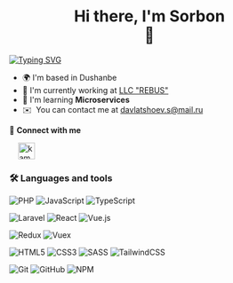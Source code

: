 <h1 align='center'>
  Hi there, I'm Sorbon <br/>
  👋 <br/>
</h1>

[![Typing SVG](https://readme-typing-svg.herokuapp.com?font=Fira+Code&size=22&pause=1000&center=true&width=1000&lines=Backend+Developer)](https://git.io/typing-svg)

- 🌍 I'm based in Dushanbe
- 🏢 I'm currently working at [LLC "REBUS"](https://www.instagram.com/rebus.tj)
- 🌱 I'm learning **Microservices**
- ✉️  You can contact me at [davlatshoev.s@mail.ru](mailto:davlatshoev.s@mail.ru)

🔗 **Connect with me**
<p align='left'>
&nbsp; &nbsp; <a href="https://t.me/DSorbon" target="blank"><img align="center" src="https://upload.wikimedia.org/wikipedia/commons/8/82/Telegram_logo.svg" alt="kamolkhamidov" height="30" width="30"/></a>&nbsp; &nbsp;

### 🛠️ **Languages and tools**  
![PHP](https://img.shields.io/badge/php-001d3d?style=for-the-badge&logo=php&logoColor=024B90)
![JavaScript](https://img.shields.io/badge/javascript-%23323330.svg?style=for-the-badge&logo=javascript&logoColor=%23F7DF1E)
![TypeScript](https://img.shields.io/badge/typescript-%23007ACC.svg?style=for-the-badge&logo=typescript&logoColor=white)  

![Laravel](https://img.shields.io/badge/Laravel-FF4154?style=for-the-badge&logo=laravel&logoColor=white)
![React](https://img.shields.io/badge/react-%2320232a.svg?style=for-the-badge&logo=react&logoColor=%2361DAFB)
![Vue.js](https://img.shields.io/badge/vuejs-%2335495e.svg?style=for-the-badge&logo=vuedotjs&logoColor=%234FC08D) 

![Redux](https://img.shields.io/badge/redux-%23593d88.svg?style=for-the-badge&logo=redux&logoColor=white)
![Vuex](https://img.shields.io/badge/vuex-%2335495e.svg?style=for-the-badge&logo=vuedotjs&logoColor=%234FC08D)

![HTML5](https://img.shields.io/badge/html5-%23E34F26.svg?style=for-the-badge&logo=html5&logoColor=white)
![CSS3](https://img.shields.io/badge/css3-%231572B6.svg?style=for-the-badge&logo=css3&logoColor=white)
![SASS](https://img.shields.io/badge/SASS-hotpink.svg?style=for-the-badge&logo=SASS&logoColor=white)
![TailwindCSS](https://img.shields.io/badge/tailwindcss-%2338B2AC.svg?style=for-the-badge&logo=tailwind-css&logoColor=white)

![Git](https://img.shields.io/badge/git-%23F05033.svg?style=for-the-badge&logo=git&logoColor=white)
![GitHub](https://img.shields.io/badge/Github-ffffff?style=for-the-badge&logo=github&logoColor=000000)
![NPM](https://img.shields.io/badge/NPM-%23000000.svg?style=for-the-badge&logo=npm&logoColor=white)

<!--

<b>My GitHub Stats</b>

<a href="http://www.github.com/DSorbon"><img src="https://github-readme-stats.vercel.app/api?username=DSorbon&show_icons=true&hide=&count_private=true&title_color=0891b2&text_color=ffffff&icon_color=0891b2&bg_color=1c1917&hide_border=true&show_icons=true" alt="DSorbon's GitHub stats" /></a>

**DSorbon/DSorbon** is a ✨ _special_ ✨ repository because its `README.md` (this file) appears on your GitHub profile.

Here are some ideas to get you started:

- 
- 🌱 I’m currently learning ...
- 👯 I’m looking to collaborate on ...
- 🤔 I’m looking for help with ...
- 💬 Ask me about ...
- 📫 How to reach me: ...
- 😄 Pronouns: ...
- ⚡ Fun fact: ...
-->
